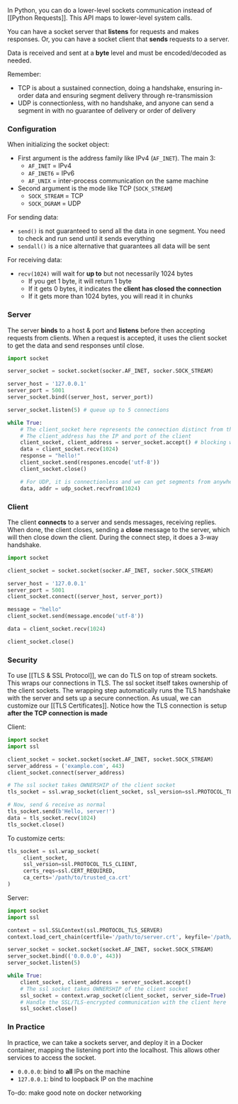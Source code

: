 In Python, you can do a lower-level sockets communication instead of [[Python Requests]]. This API maps to lower-level system calls. 

You can have a socket server that **listens** for requests and makes responses.
Or, you can have a socket client that **sends** requests to a server.

Data is received and sent at a **byte** level and must be encoded/decoded as needed.

Remember:
- TCP is about a sustained connection, doing a handshake, ensuring in-order data and ensuring segment delivery through re-transmission
- UDP is connectionless, with no handshake, and anyone can send a segment in with no guarantee of delivery or order of delivery
### Configuration
When initializing the socket object:
- First argument is the address family like IPv4 (`AF_INET`). The main 3:
	- `AF_INET` = IPv4
	- `AF_INET6` = IPv6
	- `AF_UNIX` = inter-process communication on the same machine
- Second argument is the mode like TCP (`SOCK_STREAM`)
	- `SOCK_STREAM` = TCP
	- `SOCK_DGRAM` = UDP

For sending data:
- `send()` is not guaranteed to send all the data in one segment. You need to check and run send until it sends everything
- `sendall()` is a nice alternative that guarantees all data will be sent

For receiving data:
- `recv(1024)` will wait for **up to** but not necessarily 1024 bytes
	- If you get 1 byte, it will return 1 byte
	- If it gets 0 bytes, it indicates the **client has closed the connection**
	- If it gets more than 1024 bytes, you will read it in chunks
### Server
The server **binds** to a host & port and **listens** before then accepting requests from clients. 
When a request is accepted, it uses the client socket to get the data and send responses until close.
```python
import socket

server_socket = socket.socket(socker.AF_INET, socker.SOCK_STREAM)

server_host = '127.0.0.1'
server_port = 5001
server_socket.bind((server_host, server_port))

server_socket.listen(5) # queue up to 5 connections

while True:
	# The client_socket here represents the connection distinct from the server soc
	# The client_address has the IP and port of the client
	client_socket, client_address = server_socket.accept() # blocking wait
	data = client_socket.recv(1024)
	response = "hello!"
	client_socket.send(respones.encode('utf-8'))
	client_socket.close()

	# For UDP, it is connectionless and we can get segments from anywhere
	data, addr = udp_socket.recvfrom(1024)
```
### Client
The client **connects** to a server and sends messages, receiving replies. When done, the client closes, sending a **close** message to the server, which will then close down the client.
During the connect step, it does a 3-way handshake. 
```python
import socket

client_socket = socket.socket(socker.AF_INET, socker.SOCK_STREAM)

server_host = '127.0.0.1'
server_port = 5001
client_socket.connect((server_host, server_port))

message = "hello"
client_socket.send(message.encode('utf-8'))

data = client_socket.recv(1024)

client_socket.close()
```

### Security 
To use [[TLS & SSL Protocol]], we can do TLS on top of stream sockets. This wraps our connections in TLS. The ssl socket itself takes ownership of the client sockets.
The wrapping step automatically runs the TLS handshake with the server and sets up a secure connection. 
As usual, we can customize our [[TLS Certificates]]. 
Notice how the TLS connection is setup **after the TCP connection is made**

Client: 
```python
import socket
import ssl

client_socket = socket.socket(socket.AF_INET, socket.SOCK_STREAM)
server_address = ('example.com', 443)
client_socket.connect(server_address)

# The ssl socket takes OWNERSHIP of the client socket
tls_socket = ssl.wrap_socket(client_socket, ssl_version=ssl.PROTOCOL_TLS_CLIENT)

# Now, send & receive as normal
tls_socket.send(b'Hello, server!')
data = tls_socket.recv(1024)
tls_socket.close()
```

To customize certs:
```python
tls_socket = ssl.wrap_socket(
	 client_socket,
	 ssl_version=ssl.PROTOCOL_TLS_CLIENT,
	 certs_reqs=ssl.CERT_REQUIRED,
	 ca_certs='/path/to/trusted_ca.crt'
)
```

Server: 
```python
import socket
import ssl

context = ssl.SSLContext(ssl.PROTOCOL_TLS_SERVER)
context.load_cert_chain(certfile='/path/to/server.crt', keyfile='/path/to/server.key')

server_socket = socket.socket(socket.AF_INET, socket.SOCK_STREAM)
server_socket.bind(('0.0.0.0', 443))
server_socket.listen(5)

while True:
    client_socket, client_address = server_socket.accept()
    # The ssl socket takes OWNERSHIP of the client socket
    ssl_socket = context.wrap_socket(client_socket, server_side=True)
    # Handle the SSL/TLS-encrypted communication with the client here
    ssl_socket.close() 
```
### In Practice
In practice, we can take a sockets server, and deploy it in a Docker container, mapping the listening port into the localhost. This allows other services to access the socket. 
- `0.0.0.0`: bind to **all** IPs on the machine
- `127.0.0.1`: bind to loopback IP on the machine

To-do: make good note on docker networking
